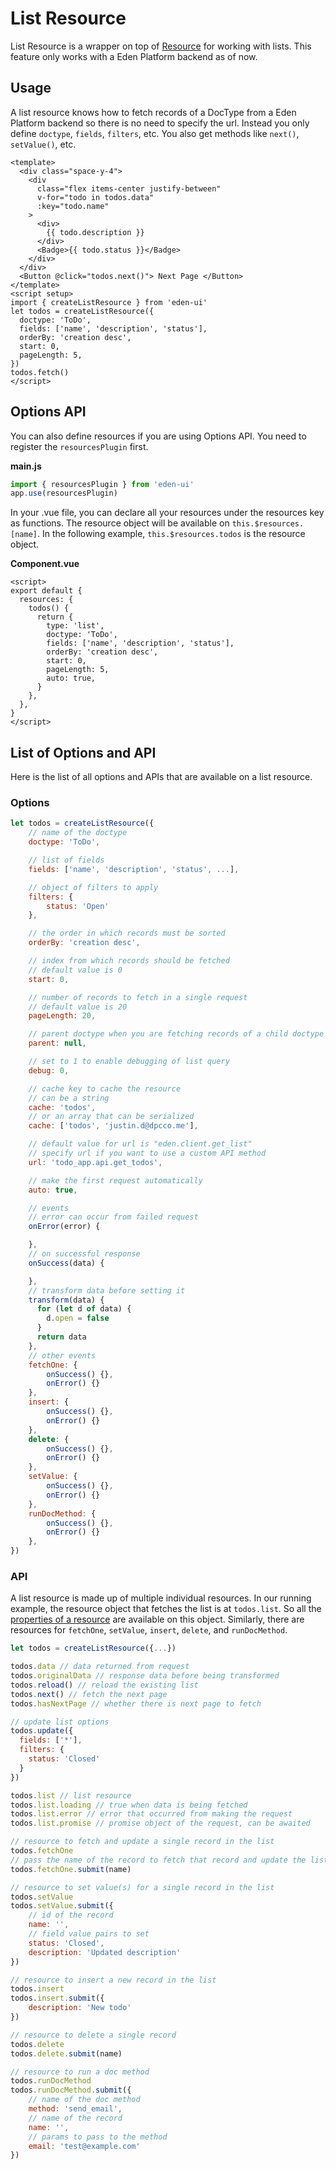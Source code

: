 # List Resource

List Resource is a wrapper on top of [Resource](./Resource.story.md) for working
with lists. This feature only works with a Eden Platform backend as of now.

## Usage

A list resource knows how to fetch records of a DocType from a Eden Platform
backend so there is no need to specify the url. Instead you only define
`doctype`, `fields`, `filters`, etc. You also get methods like `next()`,
`setValue()`, etc.

```vue
<template>
  <div class="space-y-4">
    <div
      class="flex items-center justify-between"
      v-for="todo in todos.data"
      :key="todo.name"
    >
      <div>
        {{ todo.description }}
      </div>
      <Badge>{{ todo.status }}</Badge>
    </div>
  </div>
  <Button @click="todos.next()"> Next Page </Button>
</template>
<script setup>
import { createListResource } from 'eden-ui'
let todos = createListResource({
  doctype: 'ToDo',
  fields: ['name', 'description', 'status'],
  orderBy: 'creation desc',
  start: 0,
  pageLength: 5,
})
todos.fetch()
</script>
```

## Options API

You can also define resources if you are using Options API. You need to register
the `resourcesPlugin` first.

**main.js**

```js
import { resourcesPlugin } from 'eden-ui'
app.use(resourcesPlugin)
```

In your .vue file, you can declare all your resources under the resources key as
functions. The resource object will be available on `this.$resources.[name]`. In
the following example, `this.$resources.todos` is the resource object.

**Component.vue**

```vue
<script>
export default {
  resources: {
    todos() {
      return {
        type: 'list',
        doctype: 'ToDo',
        fields: ['name', 'description', 'status'],
        orderBy: 'creation desc',
        start: 0,
        pageLength: 5,
        auto: true,
      }
    },
  },
}
</script>
```

## List of Options and API

Here is the list of all options and APIs that are available on a list resource.

### Options

```js
let todos = createListResource({
    // name of the doctype
    doctype: 'ToDo',

    // list of fields
    fields: ['name', 'description', 'status', ...],

    // object of filters to apply
    filters: {
        status: 'Open'
    },

    // the order in which records must be sorted
    orderBy: 'creation desc',

    // index from which records should be fetched
    // default value is 0
    start: 0,

    // number of records to fetch in a single request
    // default value is 20
    pageLength: 20,

    // parent doctype when you are fetching records of a child doctype
    parent: null,

    // set to 1 to enable debugging of list query
    debug: 0,

    // cache key to cache the resource
    // can be a string
    cache: 'todos',
    // or an array that can be serialized
    cache: ['todos', 'justin.d@dpcco.me'],

    // default value for url is "eden.client.get_list"
    // specify url if you want to use a custom API method
    url: 'todo_app.api.get_todos',

    // make the first request automatically
    auto: true,

    // events
    // error can occur from failed request
    onError(error) {

    },
    // on successful response
    onSuccess(data) {

    },
    // transform data before setting it
    transform(data) {
      for (let d of data) {
        d.open = false
      }
      return data
    },
    // other events
    fetchOne: {
        onSuccess() {},
        onError() {}
    },
    insert: {
        onSuccess() {},
        onError() {}
    },
    delete: {
        onSuccess() {},
        onError() {}
    },
    setValue: {
        onSuccess() {},
        onError() {}
    },
    runDocMethod: {
        onSuccess() {},
        onError() {}
    },
})
```

### API

A list resource is made up of multiple individual resources. In our running
example, the resource object that fetches the list is at `todos.list`. So all
the [properties of a resource](./Resource.story.md) are available on this
object. Similarly, there are resources for `fetchOne`, `setValue`, `insert`,
`delete`, and `runDocMethod`.

```js
let todos = createListResource({...})

todos.data // data returned from request
todos.originalData // response data before being transformed
todos.reload() // reload the existing list
todos.next() // fetch the next page
todos.hasNextPage // whether there is next page to fetch

// update list options
todos.update({
  fields: ['*'],
  filters: {
    status: 'Closed'
  }
})

todos.list // list resource
todos.list.loading // true when data is being fetched
todos.list.error // error that occurred from making the request
todos.list.promise // promise object of the request, can be awaited

// resource to fetch and update a single record in the list
todos.fetchOne
// pass the name of the record to fetch that record and update the list
todos.fetchOne.submit(name)

// resource to set value(s) for a single record in the list
todos.setValue
todos.setValue.submit({
    // id of the record
    name: '',
    // field value pairs to set
    status: 'Closed',
    description: 'Updated description'
})

// resource to insert a new record in the list
todos.insert
todos.insert.submit({
    description: 'New todo'
})

// resource to delete a single record
todos.delete
todos.delete.submit(name)

// resource to run a doc method
todos.runDocMethod
todos.runDocMethod.submit({
    // name of the doc method
    method: 'send_email',
    // name of the record
    name: '',
    // params to pass to the method
    email: 'test@example.com'
})
```
